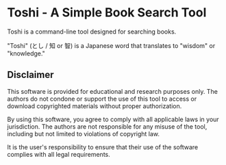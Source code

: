 # Toshi - A Simple Book Search Tool

Toshi is a command-line tool designed for searching books.

"Toshi" (とし / 知 or 智) is a Japanese word that translates to "wisdom" or
"knowledge."

## Disclaimer

This software is provided for educational and research purposes only. The
authors do not condone or support the use of this tool to access or download
copyrighted materials without proper authorization.

By using this software, you agree to comply with all applicable laws in your
jurisdiction. The authors are not responsible for any misuse of the tool,
including but not limited to violations of copyright law.

It is the user's responsibility to ensure that their use of the software
complies with all legal requirements.
